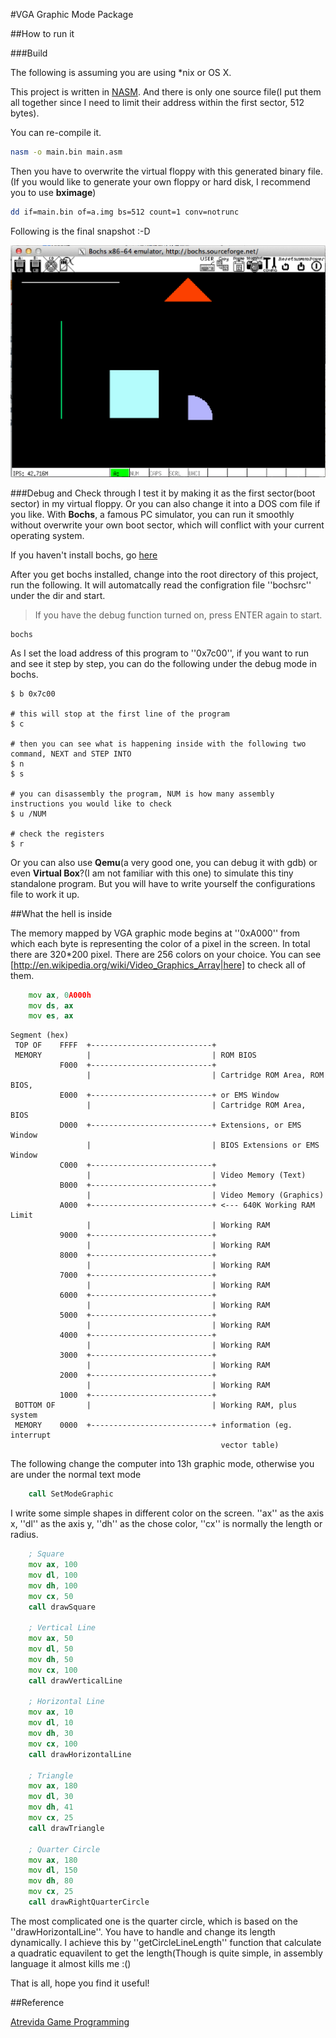 #VGA Graphic Mode Package

##How to run it

###Build

The following is assuming you are using \*nix or OS X.

This project is written in [NASM](http://www.nasm.us/).
And there is only one source file(I put them all together since I need to limit their address within the first sector, 512 bytes).

You can re-compile it.
```sh
nasm -o main.bin main.asm
```

Then you have to overwrite the virtual floppy with this generated binary file.
(If you would like to generate your own floppy or hard disk, I recommend you to use **bximage**)
```sh
dd if=main.bin of=a.img bs=512 count=1 conv=notrunc
```

Following is the final snapshot :-D

![Result](images/res.png)

###Debug and Check through
I test it by making it as the first sector(boot sector) in my virtual floppy. Or you can also change it into a DOS com file if you like.
With **Bochs**, a famous PC simulator, you can run it smoothly without overwrite your own boot sector, which will conflict with your current operating system.

If you haven't install bochs, go [here](http://bochs.sourceforge.net/)

After you get bochs installed, change into the root directory of this project, run the following. It will automatcally read the configration file ''bochsrc'' under the dir and start.
> If you have the debug function turned on, press ENTER again to start.

```shell
bochs
```

As I set the load address of this program to ''0x7c00'', if you want to run and see it step by step, you can do the following under the debug mode in bochs.
```shell
$ b 0x7c00 

# this will stop at the first line of the program
$ c

# then you can see what is happening inside with the following two command, NEXT and STEP INTO
$ n
$ s

# you can disassembly the program, NUM is how many assembly instructions you would like to check
$ u /NUM

# check the registers
$ r
```

Or you can also use **Qemu**(a very good one, you can debug it with gdb) or even **Virtual Box**?(I am not familiar with this one) to simulate this tiny standalone program.
But you will have to write yourself the configurations file to work it up.

##What the hell is inside

The memory mapped by VGA graphic mode begins at ''0xA000'' from which each byte is representing the color of a pixel in the screen. In total there are 320\*200 pixel.
There are 256 colors on your choice. You can see [http://en.wikipedia.org/wiki/Video_Graphics_Array|here] to check all of them.

```asm
    mov ax, 0A000h
    mov ds, ax
    mov es, ax
```

```
Segment (hex)
 TOP OF    FFFF  +---------------------------+
 MEMORY          |                           | ROM BIOS
           F000  +---------------------------+
                 |                           | Cartridge ROM Area, ROM BIOS,
           E000  +---------------------------+ or EMS Window
                 |                           | Cartridge ROM Area, BIOS
           D000  +---------------------------+ Extensions, or EMS Window
                 |                           | BIOS Extensions or EMS Window
           C000  +---------------------------+
                 |                           | Video Memory (Text)
           B000  +---------------------------+
                 |                           | Video Memory (Graphics)
           A000  +---------------------------+ <--- 640K Working RAM Limit
                 |                           | Working RAM
           9000  +---------------------------+
                 |                           | Working RAM
           8000  +---------------------------+
                 |                           | Working RAM
           7000  +---------------------------+
                 |                           | Working RAM
           6000  +---------------------------+
                 |                           | Working RAM
           5000  +---------------------------+
                 |                           | Working RAM
           4000  +---------------------------+
                 |                           | Working RAM
           3000  +---------------------------+
                 |                           | Working RAM
           2000  +---------------------------+
                 |                           | Working RAM
           1000  +---------------------------+
 BOTTOM OF       |                           | Working RAM, plus system
 MEMORY    0000  +---------------------------+ information (eg. interrupt
                                               vector table)
```

The following change the computer into 13h graphic mode, otherwise you are under the normal text mode 
```asm
    call SetModeGraphic
```

I write some simple shapes in different color on the screen.
''ax'' as the axis x, ''dl'' as the axis y, ''dh'' as the chose color, ''cx'' is normally the length or radius.

```asm
    ; Square
    mov ax, 100
    mov dl, 100
    mov dh, 100
    mov cx, 50
    call drawSquare

    ; Vertical Line
    mov ax, 50
    mov dl, 50
    mov dh, 50
    mov cx, 100
    call drawVerticalLine

    ; Horizontal Line
    mov ax, 10
    mov dl, 10
    mov dh, 30
    mov cx, 100
    call drawHorizontalLine

    ; Triangle
    mov ax, 180
    mov dl, 30
    mov dh, 41
    mov cx, 25
    call drawTriangle

    ; Quarter Circle
    mov ax, 180
    mov dl, 150
    mov dh, 80
    mov cx, 25
    call drawRightQuarterCircle
```

The most complicated one is the quarter circle, which is based on the ''drawHorizontalLine''. You have to handle and change its length dynamically.
I achieve this by ''getCircleLineLength'' function that calculate a quadratic equavilent to get the length(Though is quite simple, in assembly language it almost kills me :\() 

That is all, hope you find it useful!

##Reference

[Atrevida Game Programming](http://atrevida.comprenica.com/)

